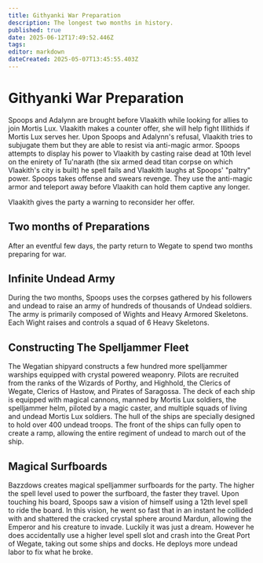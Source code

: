 ```yaml
---
title: Githyanki War Preparation
description: The longest two months in history.
published: true
date: 2025-06-12T17:49:52.446Z
tags: 
editor: markdown
dateCreated: 2025-05-07T13:45:55.403Z
---
```


# Githyanki War Preparation
Spoops and Adalynn are brought before Vlaakith while looking for allies to join Mortis Lux. Vlaakith makes a counter offer, she will help fight Illithids if Mortis Lux serves her. Upon Spoops and Adalynn's refusal, Vlaakith tries to subjugate them but they are able to resist via anti-magic armor. Spoops attempts to display his power to Vlaakith by casting raise dead at 10th level on the enirety of Tu'narath (the six armed dead titan corpse on which Vlaakith's city is built) he spell fails and Vlaakith laughs at Spoops' "paltry" power. Spoops takes offense and swears revenge. They use the anti-magic armor and teleport away before Vlaakith can hold them captive any longer.

Vlaakith gives the party a warning to reconsider her offer.




## Two months of Preparations

After an eventful few days, the party return to Wegate to spend two months preparing for war. 


## Infinite Undead Army
During the two months, Spoops uses the corpses gathered by his followers and undead to raise an army of hundreds of thousands of Undead soldiers. The army is primarily composed of Wights and Heavy Armored Skeletons. Each Wight raises and controls a squad of 6 Heavy Skeletons.


## Constructing The Spelljammer Fleet
The Wegatian shipyard constructs a few hundred more spelljammer warships equipped with crystal powered weaponry. Pilots are recruited from the ranks of the Wizards of Porthy, and Highhold, the Clerics of Wegate, Clerics of Hastow, and Pirates of Saragossa. The deck of each ship is equipped with magical cannons, manned by Mortis Lux soldiers, the spelljammer helm, piloted by a magic caster, and multiple squads of living and undead Mortis Lux soldiers. The hull of the ships are specially designed to hold over 400 undead troops. The front of the ships can fully open to create a ramp, allowing the entire regiment of undead to march out of the ship.


## Magical Surfboards
Bazzdows creates magical spelljammer surfboards for the party. The higher the spell level used to power the surfboard, the faster they travel. Upon touching his board, Spoops saw a vision of himself using a 12th level spell to ride the board. In this vision, he went so fast that in an instant he collided with and shattered the cracked crystal sphere around Mardun, allowing the Emperor and his creature to invade. Luckily it was just a dream. However he does accidentally use a higher level spell slot and crash into the Great Port of Wegate, taking out some ships and docks. He deploys more undead labor to fix what he broke.